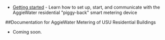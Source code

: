 
* [Getting started](gettingstarted.md) - Learn how to set up, start, and communicate with the AggieWater residential "piggy-back" smart metering device

##Documentation for AggieWater Metering of USU Residential Buildings

* Coming soon.
